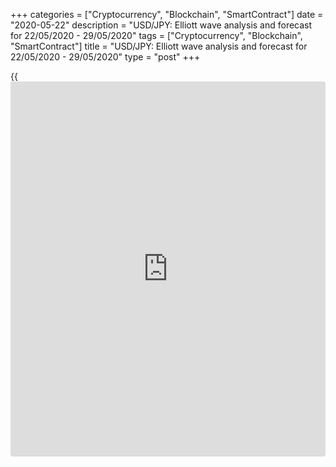 +++
categories = ["Cryptocurrency", "Blockchain", "SmartContract"]
date = "2020-05-22"
description = "USD/JPY: Elliott wave analysis and forecast for 22/05/2020 - 29/05/2020"
tags = ["Cryptocurrency", "Blockchain", "SmartContract"]
title = "USD/JPY: Elliott wave analysis and forecast for 22/05/2020 - 29/05/2020"
type = "post"
+++

{{<iframe id="large-banner" src="https://www.bounty.group/#slide=2.0" width="100%" height="600" scrolling="no" style="border: 0px solid rgb(216, 221, 230); border-radius: 3px;">}}

May 22, 2020

May 22, 2020

USD/JPY: Elliott wave analysis and forecast for 22/05/2020 –
29/05/2020Alex Geuta

## [USD/JPY][1] remains likely to grow. Estimated pivot point is at a
level of 105.96.

 **Main scenario:** consider long positions from corrections above the
level of 105.96 with a target of 109.51 – 111.80.

 **Alternative scenario:** breakout and consolidation below the level of
105.96 will allow the pair to continue declining to the levels of 103.00
– 101.08.

 **Analysis:** On the [daily](https://www.fintecher.org/2020/03/03/forex-trading-daily-strategy/) time frame, apparently a descending
correction of larger degree finished forming as wave B and wave С
started developing. On the H4 time frame, the first wave 1 of (1) of C
formed and a local correction finished forming as wave 2 of (1).
Apparently, wave 3 of (1) started developing on the H1 time frame. Wave
i of 3 has formed and a descending correction is developing as wave (ii)
of I of 3 inside wave 3 of (1). If this assumption is correct, the pair
will continue to rise to 109.51 – 111.80 after correction. The level of
105.96 is critical in this scenario as the breakout will enable the pair
to continue declining to the levels of 103.00 – 101.08.

![LiteForex: USD/JPY: Elliott wave analysis and forecast for 22/05/2020
– 29/05/2020][2]

* * *

![LiteForex: USD/JPY: Elliott wave analysis and forecast for 22/05/2020
– 29/05/2020][3]

* * *

![LiteForex: USD/JPY: Elliott wave analysis and forecast for 22/05/2020
– 29/05/2020][4]

* * *

P.S. Did you like my article? Share it in social networks: it will be
the best “thank you" :)

Ask me questions and comment below. I’ll be glad to answer your
questions and give necessary explanations.

 **Useful links:**

  * I recommend trying to trade with a reliable broker [here][5]. The system allows you to trade by yourself or copy successful traders from all across the globe.
  * Use my promo-code BLOG for getting deposit bonus 50% on LiteForex platform. Just enter this code in the appropriate field while [depositing][6] your trading account.
  * Telegram channel with high-quality analytics, Forex reviews, training articles, and other useful things for traders <t.me/liteforex>

## Price chart of USDJPY in real time mode

![USD/JPY: Elliott wave analysis and forecast for 22/05/2020 –
29/05/2020][7]

The content of this article reflects the author’s opinion and does not
necessarily reflect the official position of LiteForex. The material
published on this page is provided for informational purposes only and
should not be considered as the provision of investment advice for the
purposes of Directive 2004/39/EC.

Rate this article:

{{value}}

( {{count}} {{title}} )

   1. my.liteforex.com/trading/chart?symbol=USDJPY
   2. cdn.liteforex.com/cache/uploads/blog_post/wave-analisys/22-05-2020/USDJPYH1.png?w=30&s=ba375b5f05f4fe829dadf1af48721e18
   3. cdn.liteforex.com/cache/uploads/blog_post/wave-analisys/22-05-2020/USDJPYH4.png?w=30&s=c7e34d79399332f1ed5ae85605b9d521
   4. cdn.liteforex.com/cache/uploads/blog_post/wave-analisys/22-05-2020/USDJPYDaily.png?w=30&s=a652ac2aceb240e2d2ca4a2d43084f06
   5. my.liteforex.com/?category=analysts-opinions&slug=usdjpy-elliott-wave-analysis-and-forecast-for-22052020---29052020&openPopup=%2Fregistration%2Fpopup&utm_source=blog&utm_medium=article&utm_campaign=bonus
   6. my.liteforex.com/deposit/?category=analysts-opinions&slug=usdjpy-elliott-wave-analysis-and-forecast-for-22052020---29052020&promo_code=BLOG&utm_source=blog&utm_medium=article&utm_campaign=bonus
   7. cdn.liteforex.com/cache/uploads/blog_post/wave-analisys/Previews-elliot-waves/usdjpy-elliott-wave-analysis-liteforex-blog-preview.jpg?q=75&w=1000&s=f0867c01908a5c33b4093c1e777d00f6